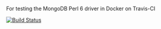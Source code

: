 For testing the MongoDB Perl 6 driver in Docker on Travis-CI

[![Build Status](https://travis-ci.org/szabgab/perl6-mongodb-docker.png)](https://travis-ci.org/szabgab/perl6-mongodb-docker)
